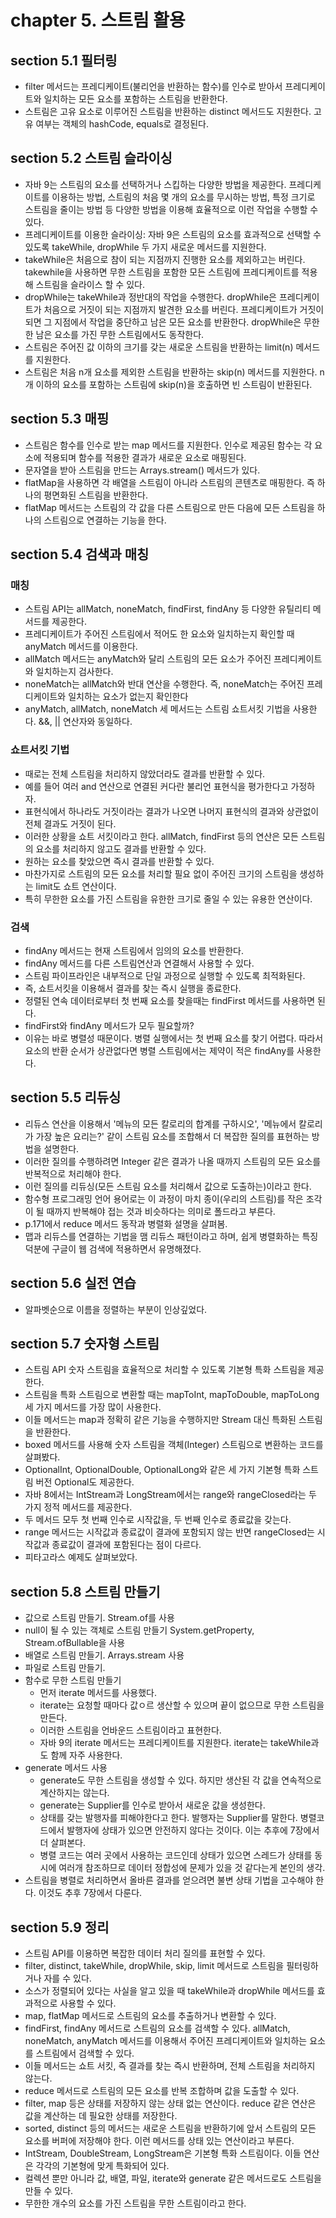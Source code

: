 # chapter 5. 스트림 활용

## section 5.1 필터링

* filter 메서드는 프레디케이트(불리언을 반환하는 함수)를 인수로 받아서 프레디케이트와 일치하는 모든 요소를 포함하는 스트림을 반환한다.
* 스트림은 고유 요소로 이루어진 스트림을 반환하는 distinct 메서드도 지원한다. 고유 여부는 객체의 hashCode, equals로 결정된다.

## section 5.2 스트림 슬라이싱

* 자바 9는 스트림의 요소를 선택하거나 스킵하는 다양한 방법을 제공한다. 프레디케이트를 이용하는 방법, 스트림의 처음 몇 개의 요소를 무시하는 방법, 특정 크기로 스트림을 줄이는 방법 등 다양한 방법을 이용해 효율적으로 이런 작업을 수행할 수 있다.
* 프레디케이트를 이용한 슬라이싱: 자바 9은 스트림의 요소를 효과적으로 선택할 수 있도록 takeWhile, dropWhile 두 가지 새로운 메서드를 지원한다.
* takeWhile은 처음으로 참이 되는 지점까지 진행한 요소를 제외하고는 버린다. takewhile을 사용하면 무한 스트림을 포함한 모든 스트림에 프레디케이트를 적용해 스트림을 슬라이스 할 수 있다.
* dropWhile는 takeWhile과 정반대의 작업을 수행한다. dropWhile은 프레디케이트가 처음으로 거짓이 되는 지점까지 발견한 요소를 버린다. 프레디케이트가 거짓이 되면 그 지점에서 작업을 중단하고 남은 모든 요소를 반환한다. dropWhile은 무한한 남은 요소를 가진 무한 스트림에서도 동작한다.
* 스트림은 주어진 값 이하의 크기를 갖는 새로운 스트림을 반환하는 limit(n) 메서드를 지원한다.
* 스트림은 처음 n개 요소를 제외한 스트림을 반환하는 skip(n) 메서드를 지원한다. n개 이하의 요소를 포함하는 스트림에 skip(n)을 호출하면 빈 스트림이 반환된다.


## section 5.3 매핑

* 스트림은 함수를 인수로 받는 map 메서드를 지원한다. 인수로 제공된 함수는 각 요소에 적용되며 함수를 적용한 결과가 새로운 요소로 매핑된다.
* 문자열을 받아 스트림을 만드는 Arrays.stream() 메서드가 있다.
* flatMap을 사용하면 각 배열을 스트림이 아니라 스트림의 콘텐츠로 매핑한다. 즉 하나의 평면화된 스트림을 반환한다. 
* flatMap 메서드는 스트림의 각 값을 다른 스트림으로 만든 다음에 모든 스트림을 하나의 스트림으로 연결하는 기능을 한다.

## section 5.4 검색과 매칭

### 매칭

* 스트림 API는 allMatch, noneMatch, findFirst, findAny 등 다양한 유틸리티 메서드를 제공한다.
* 프레디케이트가 주어진 스트림에서 적어도 한 요소와 일치하는지 확인할 때 anyMatch 메서드를 이용한다.
* allMatch 메서드는 anyMatch와 달리 스트림의 모든 요소가 주어진 프레디케이트와 일치하는지 검사한다.
* noneMatch는 allMatch와 반대 연산을 수행한다. 즉, noneMatch는 주어진 프레디케이트와 일치하는 요소가 없는지 확인한다
* anyMatch, allMatch, noneMatch 세 메서드는 스트림 쇼트서킷 기법을 사용한다. &&, || 연산자와 동일하다.

### 쇼트서킷 기법

* 때로는 전체 스트림을 처리하지 않았더라도 결과를 반환할 수 있다.
* 예를 들어 여러 and 연산으로 연결된 커다란 불리언 표현식을 평가한다고 가정하자.
* 표현식에서 하나라도 거짓이라는 결과가 나오면 나머지 표현식의 결과와 상관없이 전체 결과도 거짓이 된다.
* 이러한 상황을 쇼트 서킷이라고 한다. allMatch, findFirst 등의 연산은 모든 스트림의 요소를 처리하지 않고도 결과를 반환할 수 있다.
* 원하는 요소를 찾았으면 즉시 결과를 반환할 수 있다.
* 마찬가지로 스트림의 모든 요소를 처리할 필요 없이 주어진 크기의 스트림을 생성하는 limit도 쇼트 연산이다.
* 특히 무한한 요소를 가진 스트림을 유한한 크기로 줄일 수 있는 유용한 연산이다.

### 검색

* findAny 메서드는 현재 스트림에서 임의의 요소를 반환한다.
* findAny 메서드를 다른 스트림연산과 연결해서 사용할 수 있다.
* 스트림 파이프라인은 내부적으로 단일 과정으로 실행할 수 있도록 최적화된다.
* 즉, 쇼트서킷을 이용해서 결과를 찾는 즉시 실행을 종료한다. 
* 정렬된 연속 데이터로부터 첫 번째 요소를 찾을때는 findFirst 메서드를 사용하면 된다.
* findFirst와 findAny 메서드가 모두 필요할까? 
* 이유는 바로 병렬성 때문이다. 병렬 실행에서는 첫 번째 요소를 찾기 어렵다. 따라서 요소의 반환 순서가 상관없다면 병렬 스트림에서는 제약이 적은 findAny를 사용한다.

## section 5.5 리듀싱

* 리듀스 연산을 이용해서 '메뉴의 모든 칼로리의 합계를 구하시오', '메뉴에서 칼로리가 가장 높은 요리는?' 같이 스트림 요소를 조합해서 더 복잡한 질의를 표현하는 방법을 설명한다.
* 이러한 질의를 수행하려면 Integer 같은 결과가 나올 때까지 스트림의 모든 요소를 반복적으로 처리해야 한다. 
* 이런 질의를 리듀싱(모든 스트림 요소를 처리해서 값으로 도출하는)이라고 한다.
* 함수형 프로그래밍 언어 용어로는 이 과정이 마치 종이(우리의 스트림)를 작은 조각이 될 때까지 반복해야 접는 것과 비슷하다는 의미로 폴드라고 부른다.
* p.171에서 reduce 메서드 동작과 병렬화 설명을 살펴봄.
* 맵과 리듀스를 연결하는 기법을 맴 리듀스 패턴이라고 하며, 쉽게 병렬화하는 특징 덕분에 구글이 웹 검색에 적용하면서 유명해졌다.

## section 5.6 실전 연습

* 알파벳순으로 이름을 정렬하는 부분이 인상깊었다.

## section 5.7 숫자형 스트림

* 스트림 API 숫자 스트림을 효율적으로 처리할 수 있도록 기본형 특화 스트림을 제공한다.
* 스트림을 특화 스트림으로 변환할 때는 mapToInt, mapToDouble, mapToLong 세 가지 메서드를 가장 많이 사용한다.
* 이들 메서드는 map과 정확히 같은 기능을 수행하지만 Stream<T> 대신 특화된 스트림을 반환한다.
* boxed 메서드를 사용해 숫자 스트림을 객체(Integer) 스트림으로 변환하는 코드를 살펴봤다.
* OptionalInt, OptionalDouble, OptionalLong와 같은 세 가지 기본형 특화 스트림 버전 Optional도 제공한다.
* 자바 8에서는 IntStream과 LongStream에서는 range와 rangeClosed라는 두 가지 정적 메서드를 제공한다.
* 두 메서드 모두 첫 번째 인수로 시작값을, 두 번째 인수로 종료값을 갖는다.
* range 메서드는 시작값과 종료값이 결과에 포함되지 않는 반면 rangeClosed는 시작값과 종료값이 결과에 포함된다는 점이 다르다.
* 피타고라스 예제도 살펴보았다.

## section 5.8 스트림 만들기

* 값으로 스트림 만들기. Stream.of를 사용
* null이 될 수 있는 객체로 스트림 만들기 System.getProperty, Stream.ofBullable을 사용
* 배열로 스트림 만들기. Arrays.stream 사용
* 파일로 스트림 만들기. 
* 함수로 무한 스트림 만들기
  * 먼저 iterate 메서드를 사용했다.
  * iterate는 요청할 때마다 값ㅇ르 생산할 수 있으며 끝이 없으므로 무한 스트림을 만든다.
  * 이러한 스트림을 언바운드 스트림이라고 표현한다.
  * 자바 9의 iterate 메서드는 프레디케이트를 지원한다. iterate는 takeWhile과도 함께 자주 사용한다.
* generate 메서드 사용
  * generate도 무한 스트림을 생성할 수 있다. 하지만 생산된 각 값을 연속적으로 계산하지는 않는다.
  * generate는 Supplier<T>를 인수로 받아서 새로운 값을 생성한다.
  * 상태를 갖는 발행자를 피해야한다고 한다. 발행자는 Supplier를 말한다. 병렬코드에서 발행자에 상태가 있으면 안전하지 않다는 것이다. 이는 추후에 7장에서 더 살펴본다.
  * 병렬 코드는 여러 곳에서 사용하는 코드인데 상태가 있으면 스레드가 상태를 동시에 여러개 참조하므로 데이터 정합성에 문제가 있을 것 같다는게 본인의 생각.
* 스트림을 병렬로 처리하면서 올바른 결과를 얻으려면 불변 상태 기법을 고수해야 한다. 이것도 추후 7장에서 다룬다.

## section 5.9 정리

* 스트림 API를 이용하면 복잡한 데이터 처리 질의를 표현할 수 있다.
* filter, distinct, takeWhile, dropWhile, skip, limit 메서드로 스트림을 필터링하거나 자를 수 있다.
* 소스가 정렬되어 있다는 사실을 알고 있을 때 takeWhile과 dropWhile 메서드를 효과적으로 사용할 수 있다.
* map, flatMap 메서드로 스트림의 요소를 추출하거나 변환할 수 있다.
* findFirst, findAny 메서드로 스트림의 요소를 검색할 수 있다. allMatch, noneMatch, anyMatch 메서드를 이용해서 주어진 프레디케이트와 일치하는 요소를 스트림에서 검색할 수 있다.
* 이들 메서드는 쇼트 서킷, 즉 결과를 찾는 즉시 반환하며, 전체 스트림을 처리하지 않는다.
* reduce 메서드로 스트림의 모든 요소를 반복 조합하며 값을 도출할 수 있다.
* filter, map 등은 상태를 저장하지 않는 상태 없는 연산이다. reduce 같은 연산은 값을 계산하는 데 필요한 상태를 저장한다.
* sorted, distinct 등의 메서드는 새로운 스트림을 반환하기에 앞서 스트림의 모든 요소를 버퍼에 저장해야 한다. 이런 메서드를 상태 있는 연산이라고 부른다.
* IntStream, DoubleStream, LongStream은 기본형 특화 스트림이다. 이들 연산은 각각의 기본형에 맞게 특화되어 있다.
* 컬렉션 뿐만 아니라 값, 배열, 파일, iterate와 generate 같은 메서드로도 스트림을 만들 수 있다.
* 무한한 개수의 요소를 가진 스트림을 무한 스트림이라고 한다.